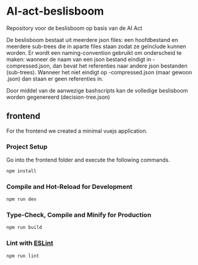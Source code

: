 # AI-act-beslisboom

Repository voor de beslisboom op basis van de AI Act

De beslisboom bestaat uit meerdere json files: een hoofdbestand en meerdere sub-trees die in aparte files staan zodat ze geïnclude kunnen worden.
Er wordt een naming-convention gebruikt om onderscheid te maken: wanneer de naam van een json bestand eindigt in -compressed.json, dan bevat het referenties naar andere json bestanden (sub-trees). Wanneer het niet eindigt op -compressed.json (maar gewoon .json) dan staan er geen referenties in.

Door middel van de aanwezige bashscripts kan de volledige beslisboom worden gegenereerd (decision-tree.json)

## frontend

For the frontend we created a minimal vuejs application.

### Project Setup

Go into the frontend folder and execute the following commands.

```sh
npm install
```

### Compile and Hot-Reload for Development

```sh
npm run dev
```

### Type-Check, Compile and Minify for Production

```sh
npm run build
```

### Lint with [ESLint](https://eslint.org/)

```sh
npm run lint
```
